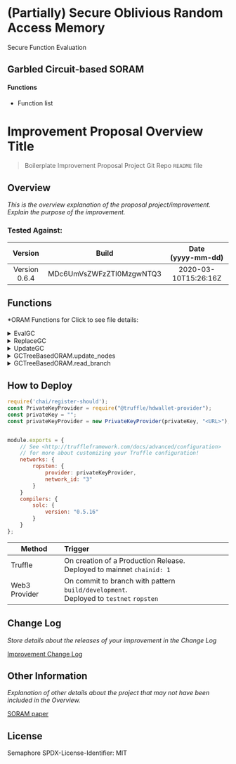 # (Partially) Secure Oblivious Random Access Memory

Secure Function Evaluation

## Garbled Circuit-based SORAM

#### Functions

* Function list


# Improvement Proposal Overview Title

> Boilerplate Improvement Proposal Project Git Repo `README` file

## Overview

*This is the overview explanation of the *proposal* project/improvement. Explain the purpose of the improvement.*

### Tested Against:
<!-- You can find specific versioning information used here at https://gist.github.com/sambacha/116b0dfc5c99cc8905545d63002b8f94 -->

| Version | Build | Date <br>(yyyy-mm-dd) |
| :---: | :---: | :---: |
| Version 0.6.4 | MDc6UmVsZWFzZTI0MzgwNTQ3 | 2020-03-10T15:26:16Z |



## Functions

*ORAM Functions for 
Click to see file details:

<details>
  <summary>EvalGC</summary>
  <br>

  GCTreeBasedORAM.decrypt

 
  <hr>
</details>

<details>
  <summary>ReplaceGC</summary>
  <br>

    GCTreeBasedORAM.decrypt_label_update

  <hr>
</details>

<details>
  <summary>UpdateGC</summary>
  <br>

  GCTreeBasedORAM.redeploy

  Image example of the **Rendered** FreeMarker file (if applicable)

  <hr>
</details>




<details>
  <summary>GCTreeBasedORAM.update_nodes</summary>
  <br>

  GCTreeBasedORAM.redeploy

  Image example of the **Rendered** FreeMarker file (if applicable)

  <hr>
</details>

<details>
  <summary>GCTreeBasedORAM.read_branch</summary>
  <br>

  Read ORAM Branch from node

  <hr>
</details>

## How to Deploy

```javascript
require('chai/register-should');
const PrivateKeyProvider = require("@truffle/hdwallet-provider");
const privateKey = "";
const privateKeyProvider = new PrivateKeyProvider(privateKey, "<URL>");


module.exports = {
	// See <http://truffleframework.com/docs/advanced/configuration>
	// for more about customizing your Truffle configuration!
	networks: {
		ropsten: {
			provider: privateKeyProvider,
			network_id: "3"
		}
	}
	compilers: {
		solc: {
			version: "0.5.16"
		}
	}
};
```

| Method              | Trigger                 |
| ------------------- |:----------------------- |
| Truffle | On creation of a Production Release. <br> Deployed to mainnet `chainid: 1` |
| Web3 Provider | On commit to branch with pattern `build/development`. <br> Deployed to `testnet` `ropsten`

## Change Log

*Store details about the releases of your improvement in the Change Log*

[Improvement Change Log](CHANGELOG.md)

## Other Information

*Explanation of other details about the project that may not have been included in the Overview.*


  [SORAM paper](https://lib.dr.iastate.edu/cgi/viewcontent.cgi?article=1264&context=cs_techreports)


## License

Semaphore
SPDX-License-Identifier: MIT 

